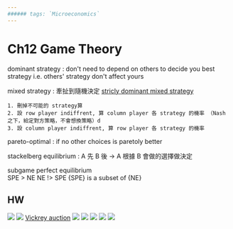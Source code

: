 ```yaml
---
###### tags: `Microeconomics`
---
```


# Ch12 Game Theory

dominant strategy
: don't need to depend on others to decide you best strategy
    i.e. others' strategy don't affect yours
    
mixed strategy
: 牽扯到隨機決定
[stricly dominant mixed strategy](https://www.youtube.com/watch?v=3dd-IRedU0U&feature=youtu.be&list=PLKI1h_nAkaQoDzI4xDIXzx6U2ergFmedo)
```
1. 刪掉不可能的 strategy算
2. 設 row player indiffrent, 算 column player 各 strategy 的機率 （Nash 之下，給定對方策略，不會想換策略）d
3. 設 column player indiffrent, 算 row player 各 strategy 的機率
```

pareto-optimal
: if no other choices is paretoly better

stackelberg equilibrium
: A 先 B 後 → A 根據 B 會做的選擇做決定

subgame perfect equilibrium  
SPE > NE
NE !> SPE
{SPE} is a subset of {NE}

## HW
![](https://i.imgur.com/iiNy03p.png)
![](https://i.imgur.com/dnBGDka.png)
[Vickrey auction](https://en.wikipedia.org/wiki/Vickrey_auction#Use_in_network_routing)
![](https://i.imgur.com/FpuMjwh.png)
![](https://i.imgur.com/s3NOgY7.png)
![](https://i.imgur.com/weuA6Yd.png)
![](https://i.imgur.com/De1N4AE.png)
![](https://i.imgur.com/UdKskq5.png)
